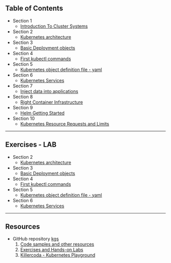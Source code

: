 ## Table of Contents

 - Section 1
   - [Introduction To Cluster Systems](web_K_S1_Introduction_to_cluster_systems.html)  
 - Section 2 
   - [Kubernetes architecture](web_K_S2_Kubernetes_architecture.html)
 - Section 3
   - [Basic Deployment objects](web_K_S3_Basic_Deployment_objects.html) 
 - Section 4
   - [First kubectl commands](web_K_S4_First_kubectl_commands.html)
 - Section 5
   - [Kubernetes object definition file - yaml](web_K_S5_Kubernetes_object_definition_file-yaml.html)   
 - Section 6
   - [Kubernetes Services](web_K_S6_Kubernetes_Services.html)  
 - Section 7
   - [Inject data into applications](web_K_S7_inject_data_into_applications.html)  
 - Section 8 
   - [Right Container Infrastructure](web_K_S8_Right_Container_Infrastructure.html) 
 - Section 9
   - [Helm Getting Started](web_K_S9_Helm_Getting_Started.html)
 - Section 10
   - [Kubernetes Resource Requests and Limits](web_K_S10_Resource_ReqLim.html) 

---

## Exercises - LAB 
 - Section 2 
   - [Kubernetes architecture](https://github.com/gerassimos/kgs/blob/main/exercises/K_S2_Kubernetes_architecture_ex.md)
 - Section 3
   - [Basic Deployment objects](https://github.com/gerassimos/kgs/blob/main/exercises/K_S3_Basic_Deployment_objects_ex.md) 
 - Section 4
   - [First kubectl commands](https://github.com/gerassimos/kgs/blob/main/exercises/K_S4_First_kubectl_commands_ex.md) 
 - Section 5
   - [Kubernetes object definition file - yaml](https://github.com/gerassimos/kgs/blob/main/exercises/K_S5_Kubernetes_object_definition_file-yaml_ex.md) 
 - Section 6
   - [Kubernetes Services](https://github.com/gerassimos/kgs/blob/main/exercises/K_S6_Kubernetes_Services_ex.md) 

---

## Resources  
 - GitHub repository [kgs](https://github.com/gerassimos/kgs)
   1. [Code samples and other resources](https://github.com/gerassimos/kgs/tree/main/resources)
   1. [Exercises and Hands-on Labs](https://github.com/gerassimos/kgs/tree/main/exercises)
   1. [Killercoda - Kubernetes Playground](https://killercoda.com/playgrounds)
